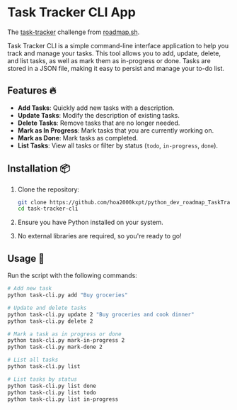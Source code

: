 # Task Tracker CLI App
The [task-tracker](https://roadmap.sh/projects/task-tracker) challenge from [roadmap.sh](https://roadmap.sh/).

Task Tracker CLI is a simple command-line interface application to help you track and manage your tasks. This tool allows you to add, update, delete, and list tasks, as well as mark them as in-progress or done. Tasks are stored in a JSON file, making it easy to persist and manage your to-do list.

## Features 🔥

- **Add Tasks**: Quickly add new tasks with a description.
- **Update Tasks**: Modify the description of existing tasks.
- **Delete Tasks**: Remove tasks that are no longer needed.
- **Mark as In Progress**: Mark tasks that you are currently working on.
- **Mark as Done**: Mark tasks as completed.
- **List Tasks**: View all tasks or filter by status (`todo`, `in-progress`, `done`).

## Installation 📦

1. Clone the repository:
    ```bash
    git clone https://github.com/hoa2000kxpt/python_dev_roadmap_TaskTrackerCLI.git
    cd task-tracker-cli
    ```

2. Ensure you have Python installed on your system.

3. No external libraries are required, so you're ready to go!

## Usage 🚀

Run the script with the following commands:

```bash
# Add new task
python task-cli.py add "Buy groceries"

# Update and delete tasks
python task-cli.py update 2 "Buy groceries and cook dinner"
python task-cli.py delete 2

# Mark a task as in progress or done
python task-cli.py mark-in-progress 2
python task-cli.py mark-done 2

# List all tasks
python task-cli.py list

# List tasks by status
python task-cli.py list done
python task-cli.py list todo
python task-cli.py list in-progress
```
